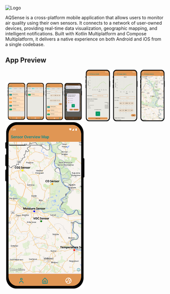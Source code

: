 ![Logo](https://imgur.com/a/CO9X6Bn)

AQSense is a cross-platform mobile application that allows users to monitor air quality using their own sensors. It connects to a network of user-owned devices, providing real-time data visualization, geographic mapping, and intelligent notifications. Built with Kotlin Multiplatform and Compose Multiplatform, it delivers a native experience on both Android and iOS from a single codebase.

## App Preview

<img src="screenshots/dashboard.png" alt="Dashboard showing user sensors" width="250"/>
<img src="screenshots/details.png" alt="Details screen showing sensor details and a graphical representation of data" width="250"/>
<img src="screenshots/map.png" alt="Overview map displaying all user sensors" width="250"/>
